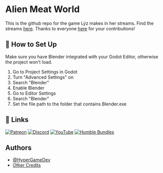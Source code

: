 
# Alien Meat World

This is the github repo for the game Lýz makes in her streams.
Find the streams [here](https://www.patreon.com/HyperGameDev).
Thanks to everyone [here](https://docs.google.com/spreadsheets/d/18sNHRUy0WmAL3Gzo8xI9gAq4eJD3nLzMznWri01CLxQ/edit?usp=sharing) for your contributions!

## 🔨 How to Set Up

Make sure you have Blender integrated with your Godot Editor, otherwise the project won't load.
1. Go to Project Settings in Godot
2. Turn "Advanced Settings" on
3. Search "Blender"
4. Enable Blender
5. Go to Editor Settings
6. Search "Blender"
7. Set the file path to the folder that contains Blender.exe

## 🔗 Links

[![Patreon](https://img.shields.io/badge/patreon-FF424D?style=for-the-badge&logo=patreon&logoColor=white)](https://www.patreon.com/HyperGameDev)
[![Discord](https://img.shields.io/badge/discord-5865F2?style=for-the-badge&logo=discord&logoColor=white)](https://discord.gg/TCZGur9CGH)
[![YouTube](https://img.shields.io/badge/youtube-f21d1d?style=for-the-badge&logo=youtube&logoColor=white)](https://www.youtube.com/@HyperGameDev)
[![Humble Bundles](https://img.shields.io/badge/Humble%20Bundles-cb272c?style=for-the-badge&logo=humblebundle&logoColor=white)](https://www.humblebundle.com/?partner=hypergamedev)

## Authors
- [@HyperGameDev](https://github.com/HyperGameDev/)
- [Other Credits](https://docs.google.com/spreadsheets/d/18sNHRUy0WmAL3Gzo8xI9gAq4eJD3nLzMznWri01CLxQ/edit?usp=sharing)

